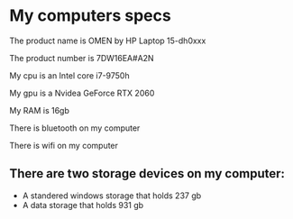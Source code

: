 # My computers specs

The product name is OMEN by HP Laptop 15-dh0xxx

The product number is 7DW16EA#A2N

My cpu is an Intel core i7-9750h

My gpu is a Nvidea GeForce RTX 2060

My RAM is 16gb  

There is bluetooth on my computer

There is wifi on my computer


## There are two storage devices on my computer:
* A standered windows storage that holds 237 gb
* A data storage that holds 931 gb
